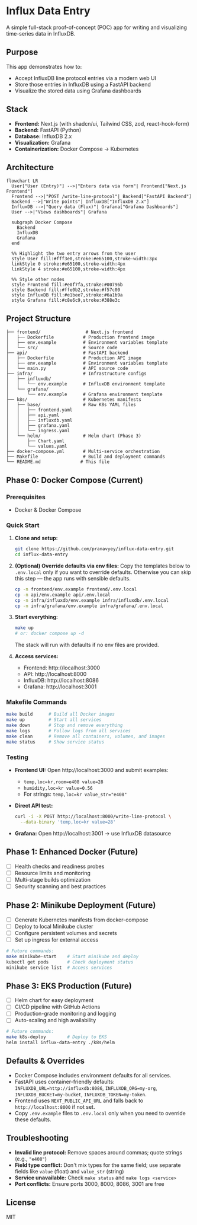 # Influx Data Entry

A simple full-stack proof-of-concept (POC) app for writing and visualizing time-series data in InfluxDB.

## Purpose
This app demonstrates how to:
- Accept InfluxDB line protocol entries via a modern web UI
- Store those entries in InfluxDB using a FastAPI backend
- Visualize the stored data using Grafana dashboards

## Stack
- **Frontend:** Next.js (with shadcn/ui, Tailwind CSS, zod, react-hook-form)
- **Backend:** FastAPI (Python)
- **Database:** InfluxDB 2.x
- **Visualization:** Grafana
- **Containerization:** Docker Compose → Kubernetes

## Architecture
```mermaid
flowchart LR
  User["User (Entry)"] -->|"Enters data via form"| Frontend["Next.js Frontend"]
  Frontend -->|"POST /write-line-protocol"| Backend["FastAPI Backend"]
  Backend -->|"Write points"| InfluxDB["InfluxDB 2.x"]
  InfluxDB -->|"Query data (Flux)"| Grafana["Grafana Dashboards"]
  User -->|"Views dashboards"| Grafana

  subgraph Docker Compose
    Backend
    InfluxDB
    Grafana
  end

  %% Highlight the two entry arrows from the user
  style User fill:#fff3e0,stroke:#e65100,stroke-width:3px
  linkStyle 0 stroke:#e65100,stroke-width:4px
  linkStyle 4 stroke:#e65100,stroke-width:4px

  %% Style other nodes
  style Frontend fill:#e0f7fa,stroke:#00796b
  style Backend fill:#ffe0b2,stroke:#f57c00
  style InfluxDB fill:#e1bee7,stroke:#6a1b9a
  style Grafana fill:#c8e6c9,stroke:#388e3c
```

## Project Structure
```
├── frontend/                 # Next.js frontend
│   ├── Dockerfile           # Production frontend image
│   ├── env.example          # Environment variables template
│   └── src/                 # Source code
├── api/                     # FastAPI backend
│   ├── Dockerfile           # Production API image
│   ├── env.example          # Environment variables template
│   └── main.py              # API source code
├── infra/                   # Infrastructure configs
│   ├── influxdb/
│   │   └── env.example      # InfluxDB environment template
│   └── grafana/
│       └── env.example      # Grafana environment template
├── k8s/                     # Kubernetes manifests
│   ├── base/                # Raw K8s YAML files
│   │   ├── frontend.yaml
│   │   ├── api.yaml
│   │   ├── influxdb.yaml
│   │   ├── grafana.yaml
│   │   └── ingress.yaml
│   └── helm/                # Helm chart (Phase 3)
│       ├── Chart.yaml
│       └── values.yaml
├── docker-compose.yml       # Multi-service orchestration
├── Makefile                 # Build and deployment commands
└── README.md               # This file
```

## Phase 0: Docker Compose (Current)

### Prerequisites
- Docker & Docker Compose

### Quick Start
1. **Clone and setup:**
   ```sh
   git clone https://github.com/pranavyey/influx-data-entry.git
   cd influx-data-entry
   ```

2. **(Optional) Override defaults via env files:**
   Copy the templates below to `.env.local` only if you want to override defaults. Otherwise you can skip this step — the app runs with sensible defaults.
   ```sh
   cp -n frontend/env.example frontend/.env.local
   cp -n api/env.example api/.env.local
   cp -n infra/influxdb/env.example infra/influxdb/.env.local
   cp -n infra/grafana/env.example infra/grafana/.env.local
   ```

3. **Start everything:**
   ```sh
   make up
   # or: docker compose up -d
   ```
   The stack will run with defaults if no env files are provided.

4. **Access services:**
   - Frontend: http://localhost:3000
   - API: http://localhost:8000
   - InfluxDB: http://localhost:8086
   - Grafana: http://localhost:3001

### Makefile Commands
```sh
make build      # Build all Docker images
make up         # Start all services
make down       # Stop and remove everything
make logs       # Follow logs from all services
make clean      # Remove all containers, volumes, and images
make status     # Show service status
```

### Testing
- **Frontend UI:** Open http://localhost:3000 and submit examples:
  - `temp,loc=kr,room=e408 value=28`
  - `humidity,loc=kr value=0.56`
  - For strings: `temp,loc=kr value_str="e408"`

- **Direct API test:**
  ```sh
  curl -i -X POST http://localhost:8000/write-line-protocol \
    --data-binary 'temp,loc=kr value=28'
  ```

- **Grafana:** Open http://localhost:3001 → use InfluxDB datasource

## Phase 1: Enhanced Docker (Future)
- [ ] Health checks and readiness probes
- [ ] Resource limits and monitoring
- [ ] Multi-stage builds optimization
- [ ] Security scanning and best practices

## Phase 2: Minikube Deployment (Future)
- [ ] Generate Kubernetes manifests from docker-compose
- [ ] Deploy to local Minikube cluster
- [ ] Configure persistent volumes and secrets
- [ ] Set up ingress for external access

```sh
# Future commands:
make minikube-start    # Start minikube and deploy
kubectl get pods       # Check deployment status
minikube service list  # Access services
```

## Phase 3: EKS Production (Future)
- [ ] Helm chart for easy deployment
- [ ] CI/CD pipeline with GitHub Actions
- [ ] Production-grade monitoring and logging
- [ ] Auto-scaling and high availability

```sh
# Future commands:
make k8s-deploy        # Deploy to EKS
helm install influx-data-entry ./k8s/helm
```

## Defaults & Overrides
- Docker Compose includes environment defaults for all services.
- FastAPI uses container-friendly defaults: `INFLUXDB_URL=http://influxdb:8086`, `INFLUXDB_ORG=my-org`, `INFLUXDB_BUCKET=my-bucket`, `INFLUXDB_TOKEN=my-token`.
- Frontend uses `NEXT_PUBLIC_API_URL` and falls back to `http://localhost:8000` if not set.
- Copy `.env.example` files to `.env.local` only when you need to override these defaults.

## Troubleshooting
- **Invalid line protocol:** Remove spaces around commas; quote strings (e.g., `"e408"`)
- **Field type conflict:** Don't mix types for the same field; use separate fields like `value` (float) and `value_str` (string)
- **Service unavailable:** Check `make status` and `make logs <service>`
- **Port conflicts:** Ensure ports 3000, 8000, 8086, 3001 are free

## License
MIT
